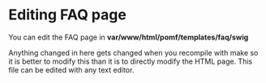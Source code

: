 # Editing FAQ page

You can edit the FAQ page in **var/www/html/pomf/templates/faq/swig**

Anything changed in here gets changed when you recompile with make so it is better to modify this than it is to directly modify the HTML page. This file can be edited with any text editor.